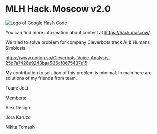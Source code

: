 # MLH Hack.Moscow v2.0

![Logo of Google Hash Code](https://pp.userapi.com/c840737/v840737236/67192/unIViZFwTQ4.jpg)


You can find more information about contest at https://hack.moscow/.

We tried to solve problem for company Cleverbots track AI & Humans Simbiosis.

https://www.notion.so/Cleverbots-Voice-Analysis-25d7a7426e9243baa536cf8675437e15


My contribution to solution of this problem is minimal.
In main here are solutions of my friends from team.

Team: JoLi

Members:

Alex Design

Jora Karuzo

Nikita Tomash
